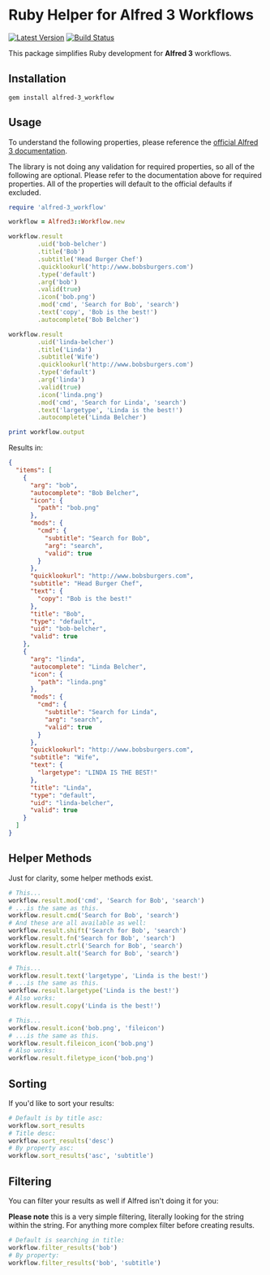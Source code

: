 # Ruby Helper for Alfred 3 Workflows

[![Latest Version](https://img.shields.io/github/tag/joetannenbaum/alfred-workflow-ruby.svg?style=flat&label=release)](https://github.com/joetannenbaum/alfred-workflow-ruby/tags)
[![Build Status](https://travis-ci.org/joetannenbaum/alfred-workflow-ruby.svg?branch=master)](https://travis-ci.org/joetannenbaum/alfred-workflow-ruby)

This package simplifies Ruby development for **Alfred 3** workflows.

## Installation

```
gem install alfred-3_workflow
```

## Usage

To understand the following properties, please reference the [official Alfred 3 documentation](https://www.alfredapp.com/help/workflows/inputs/script-filter/json/).

The library is not doing any validation for required properties, so all of the following are optional. Please refer to the documentation above for required properties. All of the properties will default to the official defaults if excluded.

```ruby
require 'alfred-3_workflow'

workflow = Alfred3::Workflow.new

workflow.result
        .uid('bob-belcher')
        .title('Bob')
        .subtitle('Head Burger Chef')
        .quicklookurl('http://www.bobsburgers.com')
        .type('default')
        .arg('bob')
        .valid(true)
        .icon('bob.png')
        .mod('cmd', 'Search for Bob', 'search')
        .text('copy', 'Bob is the best!')
        .autocomplete('Bob Belcher')

workflow.result
        .uid('linda-belcher')
        .title('Linda')
        .subtitle('Wife')
        .quicklookurl('http://www.bobsburgers.com')
        .type('default')
        .arg('linda')
        .valid(true)
        .icon('linda.png')
        .mod('cmd', 'Search for Linda', 'search')
        .text('largetype', 'Linda is the best!')
        .autocomplete('Linda Belcher')

print workflow.output
```

Results in:

```json
{
  "items": [
    {
      "arg": "bob",
      "autocomplete": "Bob Belcher",
      "icon": {
        "path": "bob.png"
      },
      "mods": {
        "cmd": {
          "subtitle": "Search for Bob",
          "arg": "search",
          "valid": true
        }
      },
      "quicklookurl": "http://www.bobsburgers.com",
      "subtitle": "Head Burger Chef",
      "text": {
        "copy": "Bob is the best!"
      },
      "title": "Bob",
      "type": "default",
      "uid": "bob-belcher",
      "valid": true
    },
    {
      "arg": "linda",
      "autocomplete": "Linda Belcher",
      "icon": {
        "path": "linda.png"
      },
      "mods": {
        "cmd": {
          "subtitle": "Search for Linda",
          "arg": "search",
          "valid": true
        }
      },
      "quicklookurl": "http://www.bobsburgers.com",
      "subtitle": "Wife",
      "text": {
        "largetype": "LINDA IS THE BEST!"
      },
      "title": "Linda",
      "type": "default",
      "uid": "linda-belcher",
      "valid": true
    }
  ]
}
```

## Helper Methods

Just for clarity, some helper methods exist.

```ruby
# This...
workflow.result.mod('cmd', 'Search for Bob', 'search')
# ...is the same as this.
workflow.result.cmd('Search for Bob', 'search')
# And these are all available as well:
workflow.result.shift('Search for Bob', 'search')
workflow.result.fn('Search for Bob', 'search')
workflow.result.ctrl('Search for Bob', 'search')
workflow.result.alt('Search for Bob', 'search')
```

```ruby
# This...
workflow.result.text('largetype', 'Linda is the best!')
# ...is the same as this.
workflow.result.largetype('Linda is the best!')
# Also works:
workflow.result.copy('Linda is the best!')
```

```ruby
# This...
workflow.result.icon('bob.png', 'fileicon')
# ...is the same as this.
workflow.result.fileicon_icon('bob.png')
# Also works:
workflow.result.filetype_icon('bob.png')
```

## Sorting

If you'd like to sort your results:

```ruby
# Default is by title asc:
workflow.sort_results
# Title desc:
workflow.sort_results('desc')
# By property asc:
workflow.sort_results('asc', 'subtitle')
```

## Filtering

You can filter your results as well if Alfred isn't doing it for you:

**Please note** this is a very simple filtering, literally looking for the string within the string. For anything more complex filter before creating results.

```ruby
# Default is searching in title:
workflow.filter_results('bob')
# By property:
workflow.filter_results('bob', 'subtitle')
```
